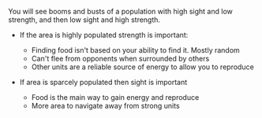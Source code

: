 You will see booms and busts of a population with high sight and low strength, and then low sight and high strength.

- If the area is highly populated strength is important:
  - Finding food isn't based on your ability to find it. Mostly random
  - Can't flee from opponents when surrounded by others
  - Other units are a reliable source of energy to allow you to reproduce


- If area is sparcely populated then sight is important
  - Food is the main way to gain energy and reproduce
  - More area to navigate away from strong units